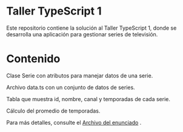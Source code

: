# Taller TypeScript 1

Este repositorio contiene la solución al Taller TypeScript 1, donde se desarrolla una aplicación para gestionar series de televisión.

# Contenido

Clase Serie con atributos para manejar datos de una serie.

Archivo data.ts con un conjunto de datos de series.

Tabla que muestra id, nombre, canal y temporadas de cada serie.

Cálculo del promedio de temporadas.

Para más detalles, consulte el [Archivo del enunciado](./TallerTS1_Enunciado.docx)
.

